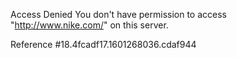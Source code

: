 Access Denied You don't have permission to access "http://www.nike.com/" on this server.

Reference #18.4fcadf17.1601268036.cdaf944